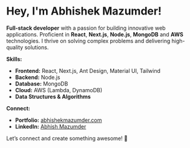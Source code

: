 # Hey, I'm Abhishek Mazumder!

**Full-stack developer** with a passion for building innovative web applications. Proficient in **React**, **Next.js**, **Node.js**, **MongoDB** and **AWS** technologies. I thrive on solving complex problems and delivering high-quality solutions.

**Skills:**

* **Frontend:** React, Next.js, Ant Design, Material UI, Tailwind
* **Backend:** Node.js
* **Database:** MongoDB
* **Cloud:** AWS (Lambda, DynamoDB)
* **Data Structures & Algorithms**

**Connect:**

* **Portfolio:** [abhishekmazumder.com](https://abhishekmazumder.com)
* **LinkedIn:** [Abhish Mazumder](https://www.linkedin.com/in/abhishmazumder/)

Let’s connect and create something awesome! 🚀
